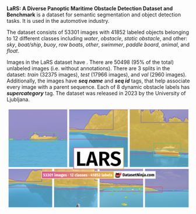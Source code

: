 **LaRS: A Diverse Panoptic Maritime Obstacle Detection Dataset and Benchmark** is a dataset for semantic segmentation and object detection tasks. It is used in the automotive industry. 

The dataset consists of 53301 images with 41852 labeled objects belonging to 12 different classes including *water*, *obstacle*, *static obstacle*, and other: *sky*, *boat/ship*, *buoy*, *row boats*, *other*, *swimmer*, *paddle board*, *animal*, and *float*.

Images in the LaRS dataset have . There are 50498 (95% of the total) unlabeled images (i.e. without annotations). There are 3 splits in the dataset: *train* (32375 images), *test* (17966 images), and *val* (2960 images). Additionally, the images have ***seq name*** and ***seq id*** tags, that help associate every image with a parent sequence. Each of 8 dynamic obstacle labels has ***supercategory*** tag. The dataset was released in 2023 by the University of Ljubljana.

<img src="https://github.com/dataset-ninja/lars/raw/main/visualizations/poster.png">
